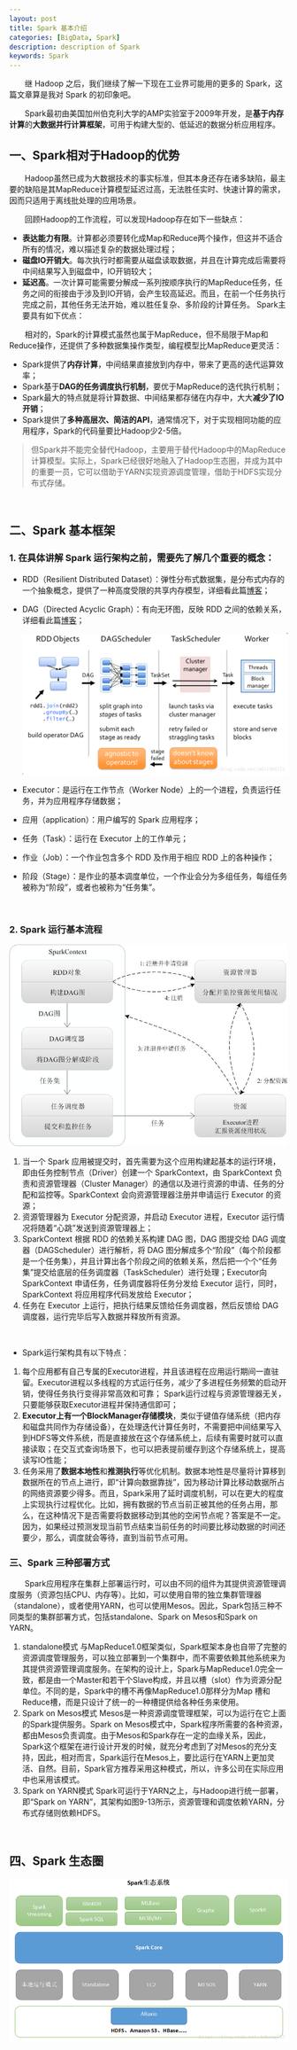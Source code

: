 ```yaml
---
layout: post
title: Spark 基本介绍
categories: [BigData, Spark]
description: description of Spark
keywords: Spark
---
```


&emsp;&emsp;继 Hadoop 之后，我们继续了解一下现在工业界可能用的更多的 Spark，这篇文章算是我对 Spark 的初印象吧。

&emsp;&emsp;Spark最初由美国加州伯克利大学的AMP实验室于2009年开发，是**基于内存计算**的**大数据并行计算框架**，可用于构建大型的、低延迟的数据分析应用程序。

## 一、Spark相对于Hadoop的优势

&emsp;&emsp;Hadoop虽然已成为大数据技术的事实标准，但其本身还存在诸多缺陷，最主要的缺陷是其MapReduce计算模型延迟过高，无法胜任实时、快速计算的需求，因而只适用于离线批处理的应用场景。

&emsp;&emsp;回顾Hadoop的工作流程，可以发现Hadoop存在如下一些缺点：

* **表达能力有限**。计算都必须要转化成Map和Reduce两个操作，但这并不适合所有的情况，难以描述复杂的数据处理过程；
* **磁盘IO开销大**。每次执行时都需要从磁盘读取数据，并且在计算完成后需要将中间结果写入到磁盘中，IO开销较大；
* **延迟高**。一次计算可能需要分解成一系列按顺序执行的MapReduce任务，任务之间的衔接由于涉及到IO开销，会产生较高延迟。而且，在前一个任务执行完成之前，其他任务无法开始，难以胜任复杂、多阶段的计算任务。
  Spark主要具有如下优点：

&emsp;&emsp;相对的，Spark的计算模式虽然也属于MapReduce，但不局限于Map和Reduce操作，还提供了多种数据集操作类型，编程模型比MapReduce更灵活：

* Spark提供了**内存计算**，中间结果直接放到内存中，带来了更高的迭代运算效率；
* Spark基于**DAG的任务调度执行机制**，要优于MapReduce的迭代执行机制；
* Spark最大的特点就是将计算数据、中间结果都存储在内存中，大大**减少了IO开销**；
* Spark提供了**多种高层次、简洁的API**，通常情况下，对于实现相同功能的应用程序，Spark的代码量要比Hadoop少2-5倍。

>  但Spark并不能完全替代Hadoop，主要用于替代Hadoop中的MapReduce计算模型。实际上，Spark已经很好地融入了Hadoop生态圈，并成为其中的重要一员，它可以借助于YARN实现资源调度管理，借助于HDFS实现分布式存储。

<br/>

## 二、Spark 基本框架

### 1. 在具体讲解 Spark 运行架构之前，需要先了解几个重要的概念：

* RDD（Resilient Distributed Dataset）：弹性分布式数据集，是分布式内存的一个抽象概念，提供了一种高度受限的共享内存模型，详细看此篇[博客](https://yuwenwu.top/2020/02/19/RDD/)；

* DAG（Directed Acyclic Graph）：有向无环图，反映 RDD 之间的依赖关系，详细看此篇[博客](https://blog.csdn.net/u011564172/article/details/70172060)；

  <img src="/images/posts/Spark/DAG-Scheduler.png" alt="DAGScheduler"/>

* Executor：是运行在工作节点（Worker Node）上的一个进程，负责运行任务，并为应用程序存储数据；

* 应用（application）：用户编写的 Spark 应用程序；

* 任务（Task）：运行在 Executor 上的工作单元；

* 作业（Job）：一个作业包含多个 RDD 及作用于相应 RDD 上的各种操作；

* 阶段（Stage）：是作业的基本调度单位，一个作业会分为多组任务，每组任务被称为“阶段”，或者也被称为“任务集”。

<br/>

### 2. Spark 运行基本流程

<img src="/images/posts/Spark/Spark-workflow.jpg" alt="Spark-workflow"/>

1. 当一个 Spark 应用被提交时，首先需要为这个应用构建起基本的运行环境，即由任务控制节点（Driver）创建一个 SparkContext，由 SparkContext 负责和资源管理器（Cluster Manager）的通信以及进行资源的申请、任务的分配和监控等。SparkContext 会向资源管理器注册并申请运行 Executor 的资源；
2.  资源管理器为 Executor 分配资源，并启动 Executor 进程，Executor 运行情况将随着“心跳”发送到资源管理器上；
3.  SparkContext 根据 RDD 的依赖关系构建 DAG 图，DAG 图提交给 DAG 调度器（DAGScheduler）进行解析，将 DAG 图分解成多个“阶段”（每个阶段都是一个任务集），并且计算出各个阶段之间的依赖关系，然后把一个个“任务集”提交给底层的任务调度器（TaskScheduler）进行处理；Executor向 SparkContext 申请任务，任务调度器将任务分发给 Executor 运行，同时，SparkContext 将应用程序代码发放给 Executor；
4.  任务在 Executor 上运行，把执行结果反馈给任务调度器，然后反馈给 DAG 调度器，运行完毕后写入数据并释放所有资源。

<br/>

* Spark运行架构具有以下特点：

1. 每个应用都有自己专属的Executor进程，并且该进程在应用运行期间一直驻留。Executor进程以多线程的方式运行任务，减少了多进程任务频繁的启动开销，使得任务执行变得非常高效和可靠；
   Spark运行过程与资源管理器无关，只要能够获取Executor进程并保持通信即可；
2. **Executor上有一个BlockManager存储模块**，类似于键值存储系统（把内存和磁盘共同作为存储设备），在处理迭代计算任务时，不需要把中间结果写入到HDFS等文件系统，而是直接放在这个存储系统上，后续有需要时就可以直接读取；在交互式查询场景下，也可以把表提前缓存到这个存储系统上，提高读写IO性能；
3. 任务采用了**数据本地性**和**推测执行**等优化机制。数据本地性是尽量将计算移到数据所在的节点上进行，即“计算向数据靠拢”，因为移动计算比移动数据所占的网络资源要少得多。而且，Spark采用了延时调度机制，可以在更大的程度上实现执行过程优化。比如，拥有数据的节点当前正被其他的任务占用，那么，在这种情况下是否需要将数据移动到其他的空闲节点呢？答案是不一定。因为，如果经过预测发现当前节点结束当前任务的时间要比移动数据的时间还要少，那么，调度就会等待，直到当前节点可用。
   <br/>

### 三、Spark 三种部署方式

&emsp;&emsp;Spark应用程序在集群上部署运行时，可以由不同的组件为其提供资源管理调度服务（资源包括CPU、内存等）。比如，可以使用自带的独立集群管理器（standalone），或者使用YARN，也可以使用Mesos。因此，Spark包括三种不同类型的集群部署方式，包括standalone、Spark on Mesos和Spark on YARN。

1. standalone模式
   与MapReduce1.0框架类似，Spark框架本身也自带了完整的资源调度管理服务，可以独立部署到一个集群中，而不需要依赖其他系统来为其提供资源管理调度服务。在架构的设计上，Spark与MapReduce1.0完全一致，都是由一个Master和若干个Slave构成，并且以槽（slot）作为资源分配单位。不同的是，Spark中的槽不再像MapReduce1.0那样分为Map 槽和Reduce槽，而是只设计了统一的一种槽提供给各种任务来使用。
2. Spark on Mesos模式
   Mesos是一种资源调度管理框架，可以为运行在它上面的Spark提供服务。Spark on Mesos模式中，Spark程序所需要的各种资源，都由Mesos负责调度。由于Mesos和Spark存在一定的血缘关系，因此，Spark这个框架在进行设计开发的时候，就充分考虑到了对Mesos的充分支持，因此，相对而言，Spark运行在Mesos上，要比运行在YARN上更加灵活、自然。目前，Spark官方推荐采用这种模式，所以，许多公司在实际应用中也采用该模式。
3. Spark on YARN模式
Spark可运行于YARN之上，与Hadoop进行统一部署，即“Spark on YARN”，其架构如图9-13所示，资源管理和调度依赖YARN，分布式存储则依赖HDFS。

<br/>

## 四、Spark 生态圈

<img src="/images/posts/Spark/Spark-ecosystem.png" alt="Spark-Ecosystem"/>